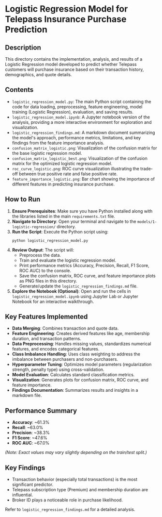 # Logistic Regression Model for Telepass Insurance Purchase Prediction

## Description
This directory contains the implementation, analysis, and results of a Logistic Regression model developed to predict whether Telepass customers will purchase insurance based on their transaction history, demographics, and quote details.

## Contents

- `logistic_regression_model.py`: The main Python script containing the code for data loading, preprocessing, feature engineering, model training (Logistic Regression), evaluation, and saving results.
- `logistic_regression_model.ipynb`: A Jupyter notebook version of the analysis, providing a more interactive environment for exploration and visualization.
- `logistic_regression_findings.md`: A markdown document summarizing the model's approach, performance metrics, limitations, and key findings from the feature importance analysis.
- `confusion_matrix_logistic.png`: Visualization of the confusion matrix for the base logistic regression model.
- `confusion_matrix_logistic_best.png`: Visualization of the confusion matrix for the optimized logistic regression model.
- `roc_curve_logistic.png`: ROC curve visualization illustrating the trade-off between true positive rate and false positive rate.
- `feature_importance_logistic.png`: Bar chart showing the importance of different features in predicting insurance purchase.

## How to Run

1.  **Ensure Prerequisites**: Make sure you have Python installed along with the libraries listed in the main `requirements.txt` file.
2.  **Navigate to Directory**: Open your terminal and navigate to the `models/1-logistic-regression/` directory.
3.  **Run the Script**: Execute the Python script using:
    ```bash
    python logistic_regression_model.py
    ```
4.  **Review Output**: The script will:
    - Preprocess the data.
    - Train and evaluate the logistic regression model.
    - Print performance metrics (Accuracy, Precision, Recall, F1 Score, ROC AUC) to the console.
    - Save the confusion matrix, ROC curve, and feature importance plots as PNG files in this directory.
    - Generate/update the `logistic_regression_findings.md` file.
5.  **Explore the Notebook (Optional)**: Open and run the cells in `logistic_regression_model.ipynb` using Jupyter Lab or Jupyter Notebook for an interactive walkthrough.

## Key Features Implemented

- **Data Merging**: Combines transaction and quote data.
- **Feature Engineering**: Creates derived features like age, membership duration, and transaction patterns.
- **Data Preprocessing**: Handles missing values, standardizes numerical features, and encodes categorical features.
- **Class Imbalance Handling**: Uses class weighting to address the imbalance between purchasers and non-purchasers.
- **Hyperparameter Tuning**: Optimizes model parameters (regularization strength, penalty type) using cross-validation.
- **Model Evaluation**: Calculates standard classification metrics.
- **Visualization**: Generates plots for confusion matrix, ROC curve, and feature importance.
- **Findings Documentation**: Summarizes results and insights in a markdown file.

## Performance Summary

- **Accuracy**: ~61.3%
- **Recall**: ~63.0%
- **Precision**: ~38.3%
- **F1 Score**: ~47.6%
- **ROC AUC**: ~67.0%

*(Note: Exact values may vary slightly depending on the train/test split.)*

## Key Findings

- Transaction behavior (especially total transactions) is the most significant predictor.
- Telepass subscription type (Premium) and membership duration are influential.
- Broker ID plays a noticeable role in purchase likelihood.

Refer to `logistic_regression_findings.md` for a detailed analysis. 